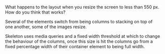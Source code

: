 What happens to the layout when you resize the screen to less than 550 px. How do you think that works?

Several of the elements switch from being columns to stacking on top of one another, some of the images resize.

Skeleton uses media queries and a fixed width threshold at which to change the behaviour of the columns, once this size
is hit the columns go from a fixed percentage width of their container element to being full width.